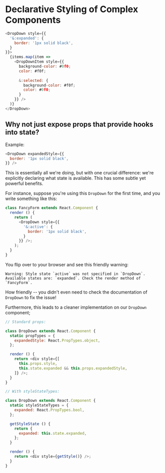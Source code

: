 # Declarative Styling of Complex Components

```js
<DropDown style={{
  '&:expanded': {
    border: '1px solid black',
  }
}}>
  {items.map(item => 
    <DropDownItem style={{
      background-color: #0f0;
      color: #f0f;
      
      &:selected: {
        background-color: #f0f;
        color: #0f0;
      }
    }} />
  )}
</DropDown>
```

## Why not just expose props that provide hooks into state?

Example:

```js
<DropDown expandedStyle={{
  border: '1px solid black',
}} />
```

This is essentially all we're doing, but with one crucial difference: we're explicitly declaring
what state is available. This has some subtle yet powerful benefits.

For instance, suppose you're using this `DropDown` for the first time, and you write something like this:

```js
class FancyForm extends React.Component {
  render () {
    return (
      <DropDown style={{
        '&:active': {
          border: '1px solid black',
        }
      }} />;
    );
  }
}
```

You flip over to your browser and see this friendly warning:

```
Warning: Style state `active` was not specified in `DropDown`. Available states are: `expanded`. Check the render method of `FancyForm`.
```

How friendly -- you didn't even need to check the documentation of `DropDown` to fix the issue!

Furthermore, this leads to a cleaner implementation on our `DropDown` component;

```js
// Standard props:

class DropDown extends React.Component {
  static propTypes = {
    expandedStyle: React.PropTypes.object,
  };

  render () {
    return <div style={[
      this.props.style,
      this.state.expanded && this.props.expandedStyle,
    ]} />;
  }
}

// With styleStateTypes:

class DropDown extends React.Component {
  static styleStateTypes = {
    expanded: React.PropTypes.bool,
  };

  getStyleState () {
    return {
      expanded: this.state.expanded,
    };
  }

  render () {
    return <div style={getStyle()} />;
  }
}
```
